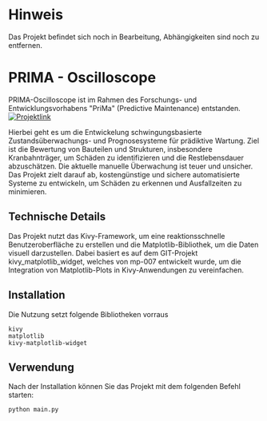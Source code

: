 # Hinweis
Das Projekt befindet sich noch in Bearbeitung, Abhängigkeiten sind noch zu entfernen.

# PRIMA - Oscilloscope 
PRIMA-Oscilloscope ist im Rahmen des Forschungs- und Entwicklungsvorhabens "PriMa" (Predictive Maintenance) entstanden.
[![Projektlink](https://www.prodat.de/images/logos/logo_unternehmen_revier.gif)](https://www.lkspn.de/wirtschaft/unternehmen_revier.html)

Hierbei geht es um die Entwickelung schwingungsbasierte Zustandsüberwachungs- und Prognosesysteme für prädiktive Wartung. 
Ziel ist die Bewertung von Bauteilen und Strukturen, insbesondere Kranbahnträger, um Schäden zu identifizieren und die Restlebensdauer abzuschätzen. 
Die aktuelle manuelle Überwachung ist teuer und unsicher. Das Projekt zielt darauf ab, kostengünstige und sichere automatisierte Systeme zu entwickeln, um Schäden zu erkennen und Ausfallzeiten zu minimieren.


## Technische Details
Das Projekt nutzt das Kivy-Framework, um eine reaktionsschnelle Benutzeroberfläche zu erstellen und die Matplotlib-Bibliothek, 
um die Daten visuell darzustellen. Dabei basiert es auf dem GIT-Projekt kivy_matplotlib_widget, welches von mp-007 entwickelt wurde, um die Integration von Matplotlib-Plots in Kivy-Anwendungen zu vereinfachen.


## Installation
Die Nutzung setzt folgende Bibliotheken vorraus

```
kivy
matplotlib
kivy-matplotlib-widget
```

## Verwendung
Nach der Installation können Sie das Projekt mit dem folgenden Befehl starten:

```
python main.py
```
